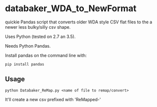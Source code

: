 # databaker_WDA_to_NewFormat
quickie Pandas script that converts older WDA style CSV flat files to the a newer less bulky/silly csv shape.

Uses Python (tested on 2.7 an 3.5).

Needs Python Pandas.

Install pandas on the command line with:

``pip install pandas``

## Usage
 ``python Databaker_ReMap.py <name of file to remap/convert>``

It'll create a new csv prefixed with 'ReMapped-'
